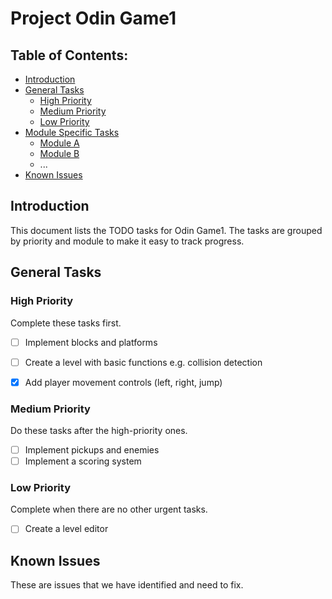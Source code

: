 # Project Odin Game1

## Table of Contents:
- [Introduction](#introduction)
- [General Tasks](#general-tasks)
  - [High Priority](#high-priority)
  - [Medium Priority](#medium-priority)
  - [Low Priority](#low-priority)
- [Module Specific Tasks](#module-specific-tasks)
  - [Module A](#module-a)
  - [Module B](#module-b)
  - ...
- [Known Issues](#known-issues)

## Introduction

This document lists the TODO tasks for Odin Game1. The tasks are grouped by priority and module to make it easy to track progress.

## General Tasks

### High Priority
Complete these tasks first.

- [ ] Implement blocks and platforms
- [ ] Create a level with basic functions e.g. collision detection
- [x] Add player movement controls (left, right, jump)


### Medium Priority
Do these tasks after the high-priority ones.

- [ ] Implement pickups and enemies
- [ ] Implement a scoring system

### Low Priority
Complete when there are no other urgent tasks.

- [ ] Create a level editor

## Known Issues
These are issues that we have identified and need to fix.